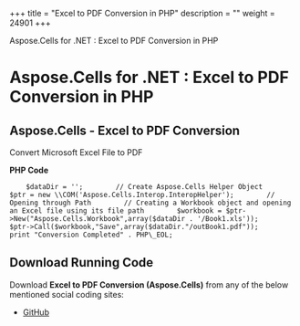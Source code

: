 +++
title = "Excel to PDF Conversion in PHP" 
description = "" 
weight = 24901 
+++

Aspose.Cells for .NET : Excel to PDF Conversion in PHP  

# Aspose.Cells for .NET : Excel to PDF Conversion in PHP


## Aspose.Cells - Excel to PDF Conversion

Convert Microsoft Excel File to PDF

**PHP Code**

        $dataDir = '';        // Create Aspose.Cells Helper Object        $ptr = new \\COM('Aspose.Cells.Interop.InteropHelper');        // Opening through Path        // Creating a Workbook object and opening an Excel file using its file path        $workbook = $ptr->New("Aspose.Cells.Workbook",array($dataDir . '/Book1.xls'));        $ptr->Call($workbook,"Save",array($dataDir."/outBook1.pdf"));        print "Conversion Completed" . PHP\_EOL;

## Download Running Code

Download **Excel to PDF Conversion (Aspose.Cells)** from any of the below mentioned social coding sites:

*   [GitHub](https://github.com/aspose-cells/Aspose.Cells-for-.NET/blob/master/Plugins/Aspose_Cells_NET_for_PHP/src/aspose/cells/WorkingWithFiles/UtilityFeatures/Excel2PDFConversion.php)


